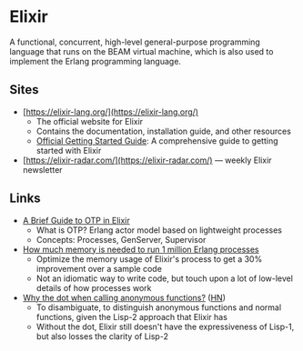 # Elixir

A functional, concurrent, high-level general-purpose programming language that
runs on the BEAM virtual machine, which is also used to implement the Erlang
programming language.

## Sites

- [https://elixir-lang.org/](https://elixir-lang.org/)
  - The official website for Elixir
  - Contains the documentation, installation guide, and other resources
  - [Official Getting Started Guide](https://elixir-lang.org/getting-started/introduction.html):
    A comprehensive guide to getting started with Elixir
- [https://elixir-radar.com/](https://elixir-radar.com/) — weekly Elixir
  newsletter

## Links

- [A Brief Guide to OTP in Elixir](https://serokell.io/blog/elixir-otp-guide)
  - What is OTP? Erlang actor model based on lightweight processes
  - Concepts: Processes, GenServer, Supervisor
- [How much memory is needed to run 1 million Erlang processes](https://hauleth.dev/post/beam-process-memory-usage)
  - Optimize the memory usage of Elixir's process to get a 30% improvement over
    a sample code
  - Not an idiomatic way to write code, but touch upon a lot of low-level
    details of how processes work
- [Why the dot when calling anonymous functions?](https://dashbit.co/blog/why-the-dot)
  ([HN](https://news.ycombinator.com/item?id=37122006))
  - To disambiguate, to distinguish anonymous functions and normal functions,
    given the Lisp-2 approach that Elixir has
  - Without the dot, Elixir still doesn't have the expressiveness of Lisp-1, but
    also losses the clarity of Lisp-2
